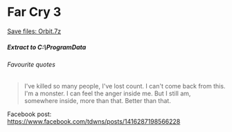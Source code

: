 # Far Cry 3
[Save files: Orbit.7z](Orbit.7z?raw=true)
##### Extract to C:\ProgramData

###### Favourite quotes
> I've killed so many people, I've lost count. I can't come back from this. I'm a monster. I can feel the anger inside me. But I still am, somewhere inside, more than that. Better than that.

Facebook post: https://www.facebook.com/tdwns/posts/1416287198566228